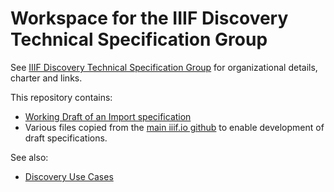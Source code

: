 # Workspace for the IIIF Discovery Technical Specification Group

See [IIIF Discovery Technical Specification Group](http://iiif.io/community/groups/discovery/) for organizational details, charter and links.

This repository contains:

  * [Working Draft of an Import specification](https://github.com/IIIF/iiif.io/discovery/blob/master/source/api/image/0.1/index.md)
  * Various files copied from the [main iiif.io github](https://github.com/IIIF/iiif.io) to enable development of draft specifications. 

See also:

  * [Discovery Use Cases](https://github.com/IIIF/iiif-stories/issues?q=is%3Aissue+is%3Aopen+label%3Adiscovery)
